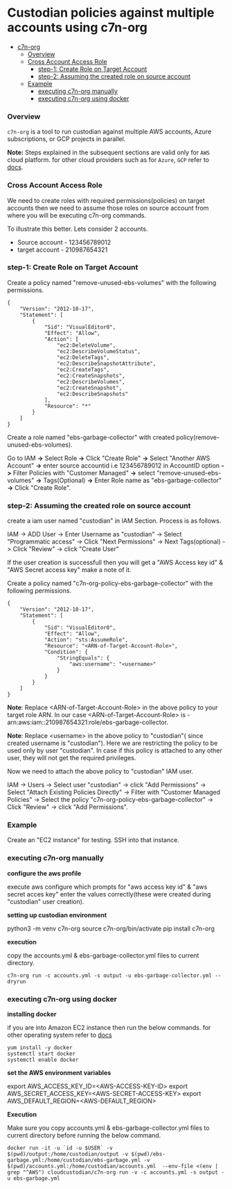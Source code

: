 # Custodian policies against multiple accounts using c7n-org

- [c7n-org](#c7n-org)
   - [Overview](#overview)
   - [Cross Account Access Role](#cross-account-access-role)
       - [step-1: Create Role on Target Account](#Create-Role-on-Target-Account)
       - [step-2: Assuming the created role on source account](#Assuming-the-created-role-on-source-account)
   - [Example](#example)
		- [executing c7n-org manually](#executing-c7n-org-manually)
		- [executing c7n-org using docker](#executing-c7n-org-using-docker)

### Overview

`c7n-org` is a tool to run custodian against multiple AWS accounts, Azure subscriptions, or GCP projects in parallel.

**Note:** Steps explained in the subsequent sections are valid only for `AWS` cloud platform. for other cloud providers such as for `Azure`, `GCP` refer to [docs](https://cloudcustodian.io/docs/tools/c7n-org.html).

### Cross Account Access Role

We need to create roles with required permissions(policies) on target accounts then we need to assume those roles on source account from where you will be executing c7n-org commands. 

To illustrate this better. Lets consider 2 accounts.

* Source account - 123456789012
* target account - 210987654321

### step-1: Create Role on Target Account

Create a policy named "remove-unused-ebs-volumes" with the following permissions.

```
{
    "Version": "2012-10-17",
    "Statement": [
        {
            "Sid": "VisualEditor0",
            "Effect": "Allow",
            "Action": [
                "ec2:DeleteVolume",
                "ec2:DescribeVolumeStatus",
                "ec2:DeleteTags",
                "ec2:DescribeSnapshotAttribute",
                "ec2:CreateTags",
                "ec2:CreateSnapshots",
                "ec2:DescribeVolumes",
                "ec2:CreateSnapshot",
                "ec2:DescribeSnapshots"
            ],
            "Resource": "*"
        }
    ]
}
```

Create a role named "ebs-garbage-collector" with created policy(remove-unused-ebs-volumes).

Go to IAM **->** Select Role **->** Click \"Create Role" **->** Select "Another AWS Account" **->** enter source accountid i.e 123456789012 in AccountID option **->** Filter Policies with "Customer Managed" **->** select "remove-unused-ebs-volumes" **->** Tags(Optional) **->** Enter Role name as "ebs-garbage-collector" **->** Click "Create Role".

### step-2: Assuming the created role on source account

create a iam user named "custodian" in IAM Section. Process is as follows.

IAM -> ADD User -> Enter Username as "custodian" -> Select "Programmatic access" -> Click "Next Permissions" -> Next Tags(optional) -> Click "Review" -> click "Create User"

If the user creation is successfull then you will get a "AWS Access key id" & "AWS Secret access key" make a note of it.

Create a policy named "c7n-org-policy-ebs-garbage-collector" with the following permissions.

```
{
    "Version": "2012-10-17",
    "Statement": [
        {
            "Sid": "VisualEditor0",
            "Effect": "Allow",
            "Action": "sts:AssumeRole",
            "Resource": "<ARN-of-Target-Account-Role>",
            "Condition": {
                "StringEquals": {
                    "aws:username": "<username>"
                }
            }
        }
    ]
}
```

**Note**: Replace \<ARN-of-Target-Account-Role\> in the above policy to your target role ARN. In our case \<ARN-of-Target-Account-Role\> is - arn:aws:iam::210987654321:role/ebs-garbage-collector.

**Note**: Replace \<username\> in the above policy to "custodian"( since created username is "custodian"). Here we are restricting the policy to be used only by user "custodian". In case if this policy is attached to any other user, they will not get the required privileges.

Now we need to attach the above policy to "custodian" IAM user.

IAM -> Users -> Select user "custodian" -> click "Add Permissions" -> Select "Attach Existing Policies Directly" -> Filter with "Customer Managed Policies" -> Select the policy "c7n-org-policy-ebs-garbage-collector" -> Click "Review" -> click "Add Permissions".

### Example

Create an "EC2 instance" for testing. SSH into that instance. 

### executing c7n-org manually

**configure the aws profile**

execute aws configure which prompts for "aws access key id" & "aws secret acces key" enter the values correctly(these were created during "custodian" user creation).

**setting up custodian environment**

python3 -m venv c7n-org
source c7n-org/bin/activate
pip install c7n-org

**execution**

copy the accounts.yml & ebs-garbage-collector.yml files to current directory.

```
c7n-org run -c accounts.yml -s output -u ebs-garbage-collector.yml --dryrun
```

### executing c7n-org using docker

**installing docker**

if you are into Amazon EC2 instance then run the below commands. for other operating system refer to [docs](https://docs.docker.com/get-docker/)

```
yum install -y docker
systemctl start docker
systemctl enable docker
```

**set the AWS environment variables**

export AWS_ACCESS_KEY_ID=\<AWS-ACCESS-KEY-ID\>
export AWS_SECRET_ACCESS_KEY=\<AWS-SECRET-ACCESS-KEY\>
export AWS_DEFAULT_REGION=\<AWS-DEFAULT_REGION\>

**Execution**

Make sure you copy  accounts.yml & ebs-garbage-collector.yml files to current directory before running the below command.

```
docker run -it -u `id -u $USER` -v $(pwd)/output:/home/custodian/output -v $(pwd)/ebs-garbage.yml:/home/custodian/ebs-garbage.yml -v $(pwd)/accounts.yml:/home/custodian/accounts.yml  --env-file <(env | grep "^AWS") cloudcustodian/c7n-org run -v -c accounts.yml -s output -u ebs-garbage.yml
```